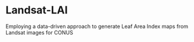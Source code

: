 # Landsat-LAI
Employing a data-driven approach to generate Leaf Area Index maps from Landsat images for CONUS
